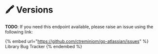 # 🖍 Versions

**TODO**: If you need this endpoint available, please raise an issue using the following link:

{% embed url="https://github.com/ctreminiom/go-atlassian/issues" %}
Library Bug Tracker
{% endembed %}
